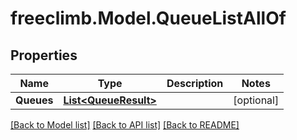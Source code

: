 # freeclimb.Model.QueueListAllOf

## Properties

Name | Type | Description | Notes
------------ | ------------- | ------------- | -------------
**Queues** | [**List&lt;QueueResult&gt;**](QueueResult.md) |  | [optional] 

[[Back to Model list]](../README.md#documentation-for-models) [[Back to API list]](../README.md#documentation-for-api-endpoints) [[Back to README]](../README.md)

